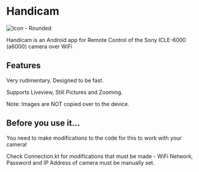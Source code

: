 # Handicam

![Icon - Rounded](https://user-images.githubusercontent.com/14666061/63613295-6cb08580-c5ae-11e9-8b72-ed8f12bf9318.png)

Handicam is an Android app for Remote Control of the Sony ICLE-6000 (a6000) camera over WiFi

## Features

Very rudimentary. Designed to be fast.

Supports Liveview, Still Pictures and Zooming.

Note: Images are NOT copied over to the device.


## Before you use it...

You need to make modifications to the code for this to work with your camera!

Check Connection.kt for modifications that must be made - WiFi Network, Password and IP Address of camera must be manually set.
